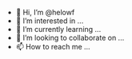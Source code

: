 - 👋 Hi, I’m @helowf
- 👀 I’m interested in ...
- 🌱 I’m currently learning ...
- 💞️ I’m looking to collaborate on ...
- 📫 How to reach me ...

<!---
helowf/helowf is a ✨ special ✨ repository because its `README.md` (this file) appears on your GitHub profile.
You can click the Preview link to take a look at your changes.
--->
